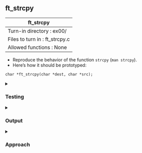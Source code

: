 ## ft_strcpy

|               ft_strcpy        |
|---------------------------------|
| Turn-in directory : ex00/       |
| Files to turn in : ft_strcpy.c |
| Allowed functions : None       |

- Reproduce the behavior of the function <code>strcpy</code> (<code>man strcpy</code>).
- Here’s how it should be prototyped:
```
char *ft_strcpy(char *dest, char *src);
```

<details>

<summary><h3>Testing</h3></summary>

<pre><code>#include &ltstdio.h&gt
#include &ltstring.h&gt
int	main(void)
{
	char	s[4] = "abc";
	char	d1[4] = "def";
	char	d2[4] = "def";
	char	d3[4];
	char	d4[4];

	printf("Before: s = %s, d1 = %s, d2 = %s\n", s, d1, d2);
	ft_strcpy(d1, s);
	printf("After ft_strcpy: s = %s, d1 = %s\n", s, d1);
	strcpy(d2, s);
	printf("After strcpy:    s = %s, d2 = %s\n", s, d2);
	printf("Before: s = %s, d3 = %s, d4 = %s\n", s, d3, d4);
	ft_strcpy(d3, s);
	printf("After ft_strcpy: s = %s, d3 = %s\n", s, d3);
	strcpy(d4, s);
	printf("After strcpy:    s = %s, d4 = %s\n", s, d4);
	return (0);
}</code></pre>

When reproducing other functions, it is useful to test whether the function works as you intended as well as compare the function's output with the original function. In this case, we compare <code>ft_strcpy</code> with <code>strcpy</code> - Sometimes, the function to be reproduced may produce output that was not described in the manual!

See [testing file](main.c)

</details>

<details>
<summary><h3>Output</h3></summary>

<pre><code>Before: s = abc, d1 = def, d2 = def
After ft_strcpy: s = abc, d1 = abc
After strcpy:    s = abc, d2 = abc
Before: s = abc, d3 = ╚‼☺>abc, d4 =
After ft_strcpy: s = abc, d3 = abc
After strcpy:    s = abc, d4 = abc</code></pre>

Note that attempting to display the contents of <code>d3</code> and <code>d4</code> which were never initialised causes undefined behaviour. In this case, <code>╚‼lAabc</code> was displayed for <code>d3</code> and nothing for <code>d4</code> but a different set of characters may have appeared for you. What's important is that <code>d3</code> and <code>d4</code> change to <code>abc</code> after the use of <code>ft_strcpy</code> and <code>strcpy</code>.
</details>

<details>
<summary><h3>Approach</h3></summary>

The <a href=ft_strcpy.c>ft_strcpy</a> reproduces the behaviour of a function that already exists: <code>strcpy</code> in the <code>string.h</code> library copies the string <code>src</code> to <code>dest</code> and <i>returns</i> the <code>dest</code> string. The <code>strcpy</code> function does not check whether there is enough space in <code>dest</code> for the copied <code>src</code> string - This is left to the user to check that the size of <code>dest</code> is large enough so as to avoid undefined behaviour. 

To begin with, we declare a variable <code>i</code> to index the strings and use a <code>while</code> loop to loop through all the characters in <code>src</code> until we reach the null-terminator in the <code>src</code> string. Within the <code>while</code> loop, each character in <code>src</code> is copied into <code>dest</code> before moving onto the next character.

<pre><code>15	int	i;
16
17	i = 0;
18	while (src[i] != '\0')</code></pre>

You might be tempted to end the function there but we did not ensure that the <code>dest</code> string is null-terminated. In the <code>main</code> function, we use two <code>dest</code> strings. If we do not end the <code>dest</code> string in <code>ft_strcpy</code> with a null character, you'd find that <code>d1</code> would still be null-terminated while <code>d2</code> would not be. This is because <code>d1</code> originally had a null-terminator when it stored <code>"def"</code>. However, <code>d2</code> was never initialised and thus would not have a null-terminator. 

<pre><code>	char	d1[4] = "def";
	char	d2[4];</code></pre>

There's a simple fix: simply add <code>dest[i] = '\0'</code>. This works because after the <code>while</code> loop, the index <code>i</code> points to the allocated space after all the characters copied from <code>src</code>. 

In the final part of the function, we return the <code>dest</code> string. Note that this is not strictly necessary since we've already changed the characters in the <code>dest</code> string. This is why in the <code>main</code> function, we could change and display the <code>dest</code> string without assigning the result of <code>ft_strcpy</code> to a variable:

<pre><code>int main(void){
	...
	ft_strcpy(d1, s);
	printf("After:  s = %s, d1 = %s\n", s, 	d1);
}</code></pre>

Since <code>ft_strcpy</code> returns the <code>dest</code> string, we could also have tested the function by calling it within the <code>printf</code> function call:
<pre><code>int main(void){
	...
	printf("After:  s = %s, d1 = %s\n", s, ft_strcpy(d1, s));
}</code></pre>

Finally, we should return the pointer to the first element of <code>dest</code>. If we had moved the <code>dest</code> pointer while copying <code>src</code> to <code>dest</code> as follows, we will return a <code>dest</code> pointer that points to the null-terminator in the array.

<pre><code>char	*ft_strcpy(char *dest, char *src)
{
	while (*src != '\0')
	{
		*dest = *src;
		dest++;
		src++;
	}
	*dest = '\0';
	return (dest);
}</code></pre>

The output will then differ depending on how we test. For instance, this testing code...

<pre><code>#include <stdio.h>
int	main(void)
{
	char	s[4] = "abc";
	char	d1[4] = "def";

	ft_strcpy(d1, s);
	printf("After:  s = %s, d1 = %s\n", s, 	ft_strcpy(d1, s));
	printf("After:  s = %s, d1 = %s\n", s, d1);
	return (0);
}</code></pre>

...will return this output:

<pre><code>After:  s = abc, d1 = 
After:  s = abc, d1 = abc</code></pre>

Testing with the return value (like in the first <code>printf</code> function call) displays nothing because the return value points at the null-terminator! However, <code>d1</code> will continue to the start of the array and hence, printing <code>d1</code> will display the copied <code>src</code> string.

</details>
